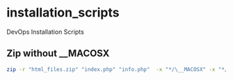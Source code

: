 # installation_scripts
DevOps Installation Scripts

## Zip without __MACOSX

```sh
zip -r "html_files.zip" "index.php" "info.php"  -x "*/\__MACOSX" -x "*/\.*"
```
